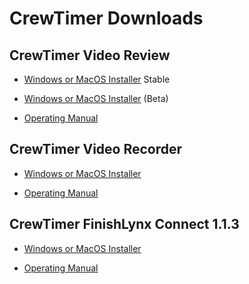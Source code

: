 # CrewTimer Downloads

## CrewTimer Video Review

* [Windows or MacOS Installer](https://github.com/crewtimer/crewtimer-video-review/releases/latest) Stable
* [Windows or MacOS Installer](https://github.com/crewtimer/crewtimer-video-review/releases/tag/beta) (Beta)

* [Operating Manual](https://admin.crewtimer.com/help/VideoReview)

## CrewTimer Video Recorder

* [Windows or MacOS Installer](https://github.com/crewtimer/crewtimer-recorder/releases/latest)

* [Operating Manual](https://admin.crewtimer.com/help/VideoRecorder)

## CrewTimer FinishLynx Connect 1.1.3

* [Windows or MacOS Installer](https://github.com/crewtimer/crewtimer-fl-connect/releases/latest)

* [Operating Manual](https://admin.crewtimer.com/help/FinishLynx)
